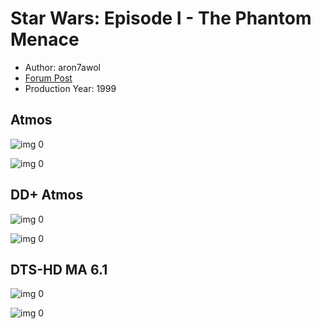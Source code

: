 # Star Wars: Episode I - The Phantom Menace

* Author: aron7awol
* [Forum Post](https://www.avsforum.com/threads/bass-eq-for-filtered-movies.2995212/post-56903752)
* Production Year: 1999

## Atmos

![img 0](https://i.imgur.com/MncjT7F.jpg)

![img 0](https://i.imgur.com/th2NYe6.jpg)

## DD+ Atmos

![img 0](https://i.imgur.com/MncjT7F.jpg)

![img 0](https://i.imgur.com/th2NYe6.jpg)

## DTS-HD MA 6.1

![img 0](https://i.imgur.com/MncjT7F.jpg)

![img 0](https://i.imgur.com/th2NYe6.jpg)

